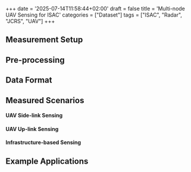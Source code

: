 +++
date = '2025-07-14T11:58:44+02:00'
draft = false
title = 'Multi-node UAV Sensing for ISAC'
categories = ["Dataset"]
tags = ["ISAC", "Radar", "JCRS", "UAV"]
+++

## Measurement Setup

## Pre-processing

## Data Format

## Measured Scenarios

#### UAV Side-link Sensing

#### UAV Up-link Sensing

#### Infrastructure-based Sensing

## Example Applications

